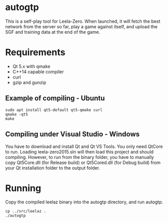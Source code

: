 # autogtp

This is a self-play tool for Leela-Zero. When launched, it will fetch the
best network from the server so far, play a game against itself, and upload
the SGF and training data at the end of the game.

# Requirements

* Qt 5.x with qmake
* C++14 capable compiler
* curl
* gzip and gunzip

## Example of compiling - Ubuntu

    sudo apt install qt5-default qt5-qmake curl
    qmake -qt5
    make

## Compiling under Visual Studio - Windows

You have to download and install Qt and Qt VS Tools. You only need QtCore to run.
Loading leela-zero2015.sln will then load this project and should compiling.
However, to run from the binary folder, you have to manually copy Qt5Core.dll
(for Release build) or Qt5Cored.dll (for Debug build) from your Qt installation
folder to the output folder.

# Running

Copy the compiled leelaz binary into the autogtp directory, and run
autogtp.

    cp ../src/leelaz .
    ./autogtp

